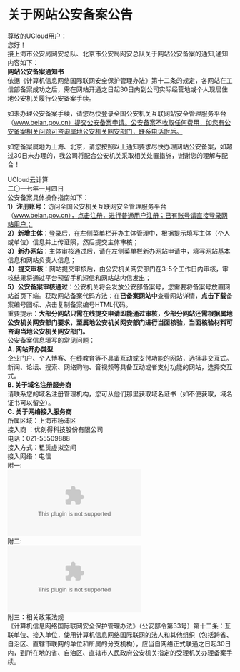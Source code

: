 

# 关于网站公安备案公告

尊敬的UCloud用户：  
您好！  
接上海市公安局网安总队、北京市公安局网安总队关于网站公安备案的通知,通知内容如下：  
**网站公安备案通知书**  
依据《计算机信息网络国际联网安全保护管理办法》第十二条的规定，各网站在工信部备案成功之后，需在网站开通之日起30日内到公司实际经营地或个人现居住地公安机关履行公安备案手续。  

如未办理公安备案手续，请您尽快登录全国公安机关互联网站安全管理服务平台（www.beian.gov.cn）提交公安备案申请。公安备案不收取任何费用，如您有公安备案相关问题可咨询属地公安机关网安部门，联系电话附后。  

如您备案属地为上海、北京，请您按照以上通知要求尽快办理网站公安备案，如超过30日未办理的，我公司将配合公安机关采取相关处置措施，谢谢您的理解与配合！  

UCloud云计算  
二〇一七年一月四日  
公安备案具体操作指南如下：  
**1）注册账号**：访问全国公安机关互联网安全管理服务平台（www.beian.gov.cn），点击注册，进行普通用户注册；已有账号请直接登录网站用户；  
**2）新增主体**：登录后，在左侧菜单栏开办主体管理中，根据提示填写主体（个人或单位）信息并上传证照，然后提交主体审核；  
**3）新办网站**：主体审核通过后，请在左侧菜单栏新办网站申请中，填写网站基本信息和网站负责人信息；  
**4）提交审核**：网站提交审核后，由公安机关网安部门在3-5个工作日内审核，审核结果将通过平台预留手机短信和网站站内信发出；  
**5）公安备案审核通过**：公安机关将会发放公安部备案号，您需要将备案号放置网站首页下端。获取网站备案代码方法：在**已备案网站中**查看网站详情，**点击下载**备案编号图标、点击复制备案编号HTML代码。  
重要提示：**大部分网站只需在线提交申请即能通过审核，少部分网站还需根据属地公安机关网安部门要求，至属地公安机关网安部门进行当面核验，当面核验材料可咨询当地公安机关网安部门。**  
公安备案信息填写的常见问题：  
**A. 网站开办类型**  
企业门户、个人博客、在线教育等不具备互动或支付功能的网站，选择非交互式。  
新闻、论坛、搜索、网络购物、音视频等具备互动或者支付功能的网站，选择交互式。  
**B. 关于域名注册服务商**  
请联系您的域名注册管理机构，您可从他们那里获取域名证书（如不便获取，域名证书可以留空）。  
**C. 关于网络接入服务商**  
所属区域：上海市杨浦区  
接入商 ：优刻得科技股份有限公司  
电话：021-55509888  
接入方式：租赁虚拟空间  
接入网络：电信  
附一:  
![](/images/notice/上海市各区县公安机关网安部门联系方式.xlsx)  
附二:  
![](/images/notice/北京市各区县公安机关网安部门联系方式.xlsx)  
附三：相关政策法规  
《计算机信息网络国际联网安全保护管理办法》（公安部令第33号）第十二条：互联单位、接入单位，使用计算机信息网络国际联网的法人和其他组织（包括跨省、自治区、直辖市联网的单位和所属的分支机构），应当自网络正式联通之日起30日内，到所在地的省、自治区、直辖市人民政府公安机关指定的受理机关办理备案手续。
